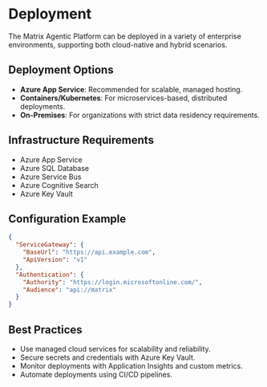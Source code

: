 # Deployment

The Matrix Agentic Platform can be deployed in a variety of enterprise environments, supporting both cloud-native and hybrid scenarios.

## Deployment Options
- **Azure App Service**: Recommended for scalable, managed hosting.
- **Containers/Kubernetes**: For microservices-based, distributed deployments.
- **On-Premises**: For organizations with strict data residency requirements.

## Infrastructure Requirements
- Azure App Service
- Azure SQL Database
- Azure Service Bus
- Azure Cognitive Search
- Azure Key Vault

## Configuration Example
```json
{
  "ServiceGateway": {
    "BaseUrl": "https://api.example.com",
    "ApiVersion": "v1"
  },
  "Authentication": {
    "Authority": "https://login.microsoftonline.com/",
    "Audience": "api://matrix"
  }
}
```

## Best Practices
- Use managed cloud services for scalability and reliability.
- Secure secrets and credentials with Azure Key Vault.
- Monitor deployments with Application Insights and custom metrics.
- Automate deployments using CI/CD pipelines.
